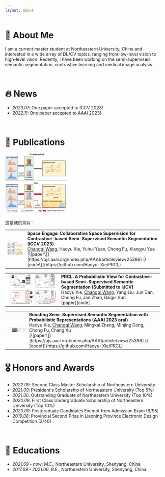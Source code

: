 ```yaml
---
layout: about 
---
```


# 🙋 About Me
I am a current master student at Northeastern University, China and interested in a wide array of DL/CV topics, ranging from low-level vision to high-level vison. Recently, I have been working on the semi-supervised semantic segmentation, contrastive learning and medical image analysis.

<br/>

# 🔥 News
* *2023.07*: One paper accepted to ICCV 2023!
* *2022.11*: One paper accepted to AAAI 2023!

<br/>

# 📝 Publications
<div>
<img src="assets/img/CSS.png" alt="My Picture" width="200" height="200">
<p>这是我的照片：</p>
</div>

<table>
<tr align="left">
<td><img src="assets/img/CSS.png" width="500px" alt="sym"></td>
<td>
 <b>Space Engage: Collaborative Space Supervision for Contrastive-based Semi-Supervised Semantic Segmentation (ICCV 2023)</b> <br/>
 <u>Changqi Wang</u>, Haoyu Xie, Yuhui Yuan, Chong Fu, Xiangyu Yue <br/>
[\[paper\]](https://ojs.aaai.org/index.php/AAAI/article/view/25396) [\[code\]](https://github.com/Haoyu-Xie/PRCL)<br/>
</td>
</tr>

</table>
<table>
<tr align="left">
<td><img src="assets/img/PTT.png" width="500px" alt="sym"></td>
<td>
 <b>PRCL: A Probabilistic View for Contrastive-based Semi-Supervised Semantic Segmentation (Submitted to IJCV)</b> <br/>
Haoyu Xie, <u>Changqi Wang</u>, Yang Liu, Jun Dan, Chong Fu, Jan Zhao, Baigui Sun <br/>
<a herf='https://ojs.aaai.org/index.php/AAAI/article/view/25396'>[paper]</a><a herf='https://ojs.aaai.org/index.php/AAAI/article/view/25396'>[code]</a>
</td>
</tr>
 
</table>
<table>
<tr align="left">
<td><img src="assets/img/PRCL.png" width="500px" alt="sym"></td>
<td>
 <b>Boosting Semi-Supervised Semantic Segmentation with Probabilistic Representations (AAAI 2023 oral)</b> <br/>
 Haoyu Xie, <u>Changqi Wang</u>, Mingkai Zheng, Minjing Dong, Chong Fu, Chang Xu <br/>
[\[paper\]](https://ojs.aaai.org/index.php/AAAI/article/view/25396) [\[code\]](https://github.com/Haoyu-Xie/PRCL)<br/>
</td>
</tr>
</table>

# 🎖 Honors and Awards
* *2022.09*: Second Class Master Scholarship of Northeastern University
* *2021.09*: President's Scholarship of Northeastern University (Top 5%)
* *2021.06*: Outstanding Graduate of Northeastern University (Top 10%)
* *2020.09*: First Class Undergraduate Scholarship of Northeastern University (Top 10%)
* *2020.09*: Postgraduate Candidates Exempt from Admission Exam (8/95)
* *2019.08*: Provincial Second Prize in Liaoning Province Electronic Design Competition (2/40)

<br/>

# 📖 Educations
- *2021.09 - now*, M.E., Northeastern University, Shenyang, China
- *2017.09 - 2021.06*, B.E., Northeastern University, Shenyang, China
